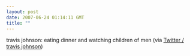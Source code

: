 ```yaml
---
layout: post
date: 2007-06-24 01:14:11 GMT
title: ""
---
```

travis johnson: eating dinner and watching children of men (via <a href="http://twitter.com/travisj/statuses/117951832">Twitter / travis johnson</a>)